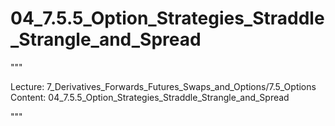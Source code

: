 # 04_7.5.5_Option_Strategies_Straddle_Strangle_and_Spread

"""

Lecture: 7_Derivatives_Forwards_Futures_Swaps_and_Options/7.5_Options
Content: 04_7.5.5_Option_Strategies_Straddle_Strangle_and_Spread

"""


